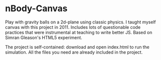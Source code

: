 # nBody-Canvas
Play with gravity balls on a 2d-plane using classic physics. I taught myself canvas with this project in 2011. Includes lots of questionable code practices that were instrumental at teaching to write better JS. Based on Simran Gleason's HTML5 experiment.

The project is self-contained: download and open index.html to run the simulation. All the files you need are already included in the project.
